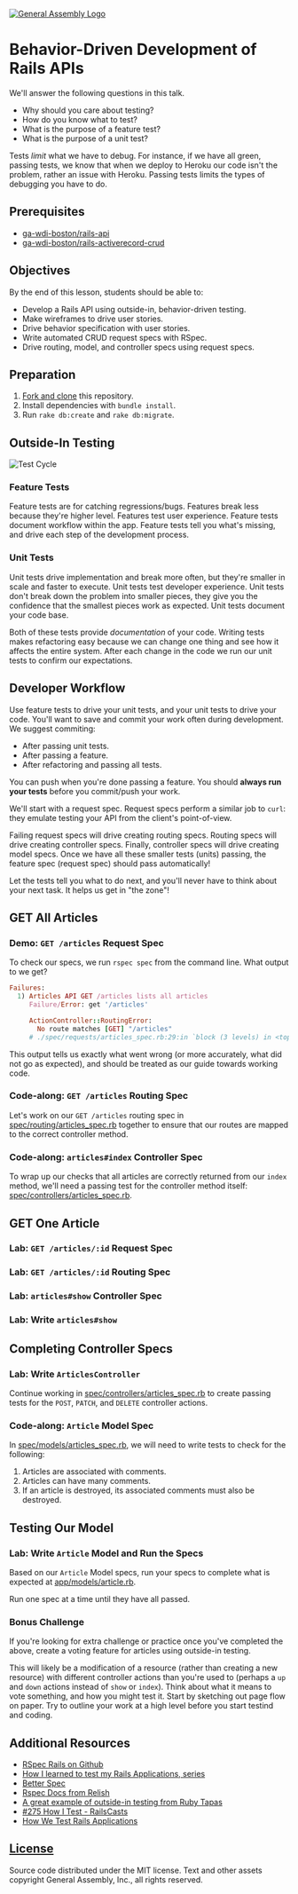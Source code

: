 [![General Assembly Logo](https://camo.githubusercontent.com/1a91b05b8f4d44b5bbfb83abac2b0996d8e26c92/687474703a2f2f692e696d6775722e636f6d2f6b6538555354712e706e67)](https://generalassemb.ly/education/web-development-immersive)

# Behavior-Driven Development of Rails APIs

We'll answer the following questions in this talk.

-   Why should you care about testing?
-   How do you know what to test?
-   What is the purpose of a feature test?
-   What is the purpose of a unit test?

Tests *limit* what we have to debug. For instance, if we have all green, passing
tests, we know that when we deploy to Heroku our code isn't the problem, rather
an issue with Heroku. Passing tests limits the types of debugging you have to
do.

## Prerequisites

-   [ga-wdi-boston/rails-api](https://github.com/ga-wdi-boston/rails-api)
-   [ga-wdi-boston/rails-activerecord-crud](https://github.com/ga-wdi-boston/rails-activerecord-crud)

## Objectives

By the end of this lesson, students should be able to:

-   Develop a Rails API using outside-in, behavior-driven testing.
-   Make wireframes to drive user stories.
-   Drive behavior specification with user stories.
-   Write automated CRUD request specs with RSpec.
-   Drive routing, model, and controller specs using request specs.

## Preparation

1.  [Fork and clone](https://github.com/ga-wdi-boston/meta/wiki/ForkAndClone)
    this repository.
1.  Install dependencies with `bundle install`.
1.  Run `rake db:create` and `rake db:migrate`.

## Outside-In Testing

![Test Cycle](http://jakegoulding.com/images/blog/bdd-cycle.png)

### Feature Tests

Feature tests are for catching regressions/bugs. Features break less because
they're higher level. Features test user experience. Feature tests document
workflow within the app. Feature tests tell you what's missing, and drive each
step of the development process.

### Unit Tests

Unit tests drive implementation and break more often, but they're smaller in
scale and faster to execute. Unit tests test developer experience. Unit tests
don't break down the problem into smaller pieces, they give you the confidence
that the smallest pieces work as expected. Unit tests document your code base.

Both of these tests provide *documentation* of your code. Writing tests makes
refactoring easy because we can change one thing and see how it affects the
entire system. After each change in the code we run our unit tests to confirm
our expectations.

## Developer Workflow

Use feature tests to drive your unit tests, and your unit tests to drive your
code. You'll want to save and commit your work often during development. We
suggest commiting:

-   After passing unit tests.
-   After passing a feature.
-   After refactoring and passing all tests.

You can push when you're done passing a feature. You should **always run your
tests** before you commit/push your work.

We'll start with a request spec. Request specs perform a similar job to `curl`:
they emulate testing your API from the client's point-of-view.

Failing request specs will drive creating routing specs. Routing specs will
drive creating controller specs. Finally, controller specs will drive creating
model specs. Once we have all these smaller tests (units) passing, the feature
spec (request spec) should pass automatically!

Let the tests tell you what to do next, and you'll never have to think about
your next task. It helps us get in "the zone"!

## GET All Articles

### Demo: `GET /articles` Request Spec

To check our specs, we run `rspec spec` from the command line.
What output to we get?

```ruby
Failures:
  1) Articles API GET /articles lists all articles
     Failure/Error: get '/articles'

     ActionController::RoutingError:
       No route matches [GET] "/articles"
     # ./spec/requests/articles_spec.rb:29:in `block (3 levels) in <top (required)>'
```

This output tells us exactly what went wrong (or more accurately, what did not
  go as expected), and should be treated as our guide towards working code.

### Code-along: `GET /articles` Routing Spec

Let's work on our `GET /articles` routing spec in [spec/routing/articles_spec.rb](spec/routing/articles_spec.rb) together
to ensure that our routes are mapped to the correct controller method.

### Code-along: `articles#index` Controller Spec

To wrap up our checks that all articles are correctly returned from our `index`
 method, we'll need a passing test for the controller method itself: [spec/controllers/articles_spec.rb](spec/controllers/articles_spec.rb).

## GET One Article

### Lab: `GET /articles/:id` Request Spec

### Lab: `GET /articles/:id` Routing Spec

### Lab: `articles#show` Controller Spec

### Lab: Write `articles#show`

## Completing Controller Specs

### Lab: Write `ArticlesController`

Continue working in [spec/controllers/articles_spec.rb](spec/controllers/articles_spec.rb) to
create passing tests for the `POST`, `PATCH`, and `DELETE` controller actions.

### Code-along: `Article` Model Spec

In [spec/models/articles_spec.rb](spec/models/articles_spec.rb), we will need
to write tests to check for the following:

1.  Articles are associated with comments.
1.  Articles can have many comments.
1.  If an article is destroyed, its associated comments must also be destroyed.

## Testing Our Model

### Lab: Write `Article` Model and Run the Specs

Based on our `Article` Model specs, run your specs to complete what is expected
 at [app/models/article.rb](app/models/article.rb).

 Run one spec at a time until they have all passed.

### Bonus Challenge

If you're looking for extra challenge or practice once you've completed the
above, create a voting feature for articles using outside-in testing.

This will likely be a modification of a resource (rather than creating a new
resource) with different controller actions than you're used to (perhaps a
`up` and `down` actions instead of `show` or `index`). Think about what it
means to vote something, and how you might test it. Start by sketching out
page flow on paper. Try to outline your work at a high level before you
start testind and coding.

## Additional Resources

-   [RSpec Rails on Github](https://github.com/rspec/rspec-rails)
-   [How I learned to test my Rails Applications, series](http://everydayrails.com/2012/03/12/testing-series-intro.html)
-   [Better Spec](http://betterspecs.org/)
-   [Rspec Docs from Relish](https://relishapp.com/rspec)
-   [A great example of outside-in testing from Ruby Tapas](http://everydayrails.com/2014/01/15/outside-in-example-ruby-tapas.html)
-   [#275 How I Test - RailsCasts](http://railscasts.com/episodes/275-how-i-test)
-   [How We Test Rails Applications](http://robots.thoughtbot.com/how-we-test-rails-applications)

## [License](LICENSE)

Source code distributed under the MIT license. Text and other assets copyright
General Assembly, Inc., all rights reserved.
